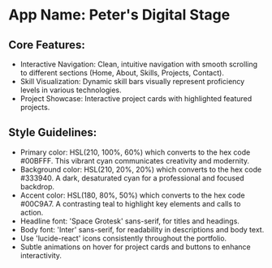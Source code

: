 # **App Name**: Peter's Digital Stage

## Core Features:

- Interactive Navigation: Clean, intuitive navigation with smooth scrolling to different sections (Home, About, Skills, Projects, Contact).
- Skill Visualization: Dynamic skill bars visually represent proficiency levels in various technologies.
- Project Showcase: Interactive project cards with highlighted featured projects.

## Style Guidelines:

- Primary color: HSL(210, 100%, 60%) which converts to the hex code #00BFFF. This vibrant cyan communicates creativity and modernity.
- Background color: HSL(210, 20%, 20%) which converts to the hex code #333940. A dark, desaturated cyan for a professional and focused backdrop.
- Accent color: HSL(180, 80%, 50%) which converts to the hex code #00C9A7. A contrasting teal to highlight key elements and calls to action.
- Headline font: 'Space Grotesk' sans-serif, for titles and headings.
- Body font: 'Inter' sans-serif, for readability in descriptions and body text.
- Use 'lucide-react' icons consistently throughout the portfolio.
- Subtle animations on hover for project cards and buttons to enhance interactivity.